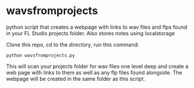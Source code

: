 # wavsfromprojects
python script that creates a webpage with links to wav files and flps found in your FL Studio projects folder. Also stores notes using localstorage

Clone this repo, cd to the directory, run this command:

    python wavsfromprojects.py
	
This will scan your projects folder for wav files one level deep and create a web page with links to them as well as any flp files found alongside.  The webpage will be created in the same folder as this script.

